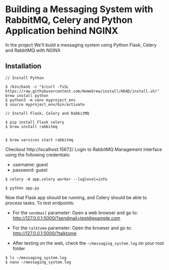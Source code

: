 # Building a Messaging System with RabbitMQ, Celery and Python Application behind NGINX 

In the project We'll build a messaging system using Python Flask, Celery and RabbitMQ with NGINX

## Installation 

```````
// Install Python

$ /bin/bash -c "$(curl -fsSL https://raw.githubusercontent.com/Homebrew/install/HEAD/install.sh)"
brew install python
$ python3 -m venv myproject_env
$ source myproject_env/bin/activate

// Install Flask, Celery and RabbitMQ

$ pip install Flask celery
$ brew install rabbitmq


```````


``````
$ brew services start rabbitmq

``````
Checkout http://localhost:15672/
Login to RabbitMQ Management Interface using the following credentials:
- username: guest
- password: guest


```````
$ celery -A app.celery worker --loglevel=info
```````


``````
$ python app.py

``````

Now that Flask app should be running, and Celery should be able to process tasks. To test endpoints:

- For the `sendmail` parameter: Open a web browser and go to:  http://127.0.0.1:5000/?sendmail=test@example.com

- For the `talktome` parameter: Open the browser and go to: http://127.0.0.1:5000/?talktome

- After testing on the web, check the `~/messaging_system.log` on your root folder

````
$ ls ~/messaging_system.log
$ nano ~/messaging_system.log
````


